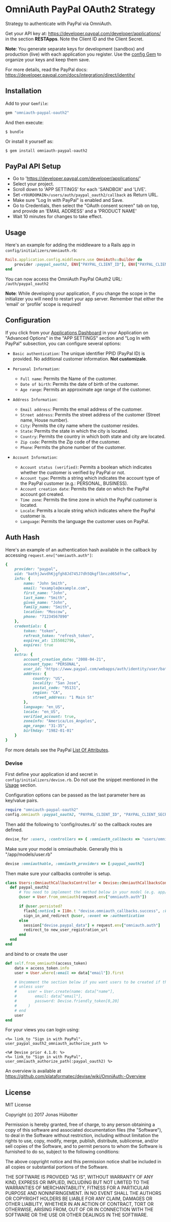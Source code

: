 # OmniAuth PayPal OAuth2 Strategy

Strategy to authenticate with PayPal via OmniAuth.

Get your API key at: https://developer.paypal.com/developer/applications/ in the section **RESTApps**. Note the Client ID and the Client Secret.

**Note**: You generate separate keys for development (sandbox) and production (live) with each application you register.
Use the [config Gem](https://rubygems.org/gems/config) to organize your keys and keep them save.

For more details, read the PayPal docs: https://developer.paypal.com/docs/integration/direct/identity/


## Installation

Add to your `Gemfile`:

```ruby
gem "omniauth-paypal-oauth2"
```

And then execute:

    $ bundle

Or install it yourself as:

    $ gem install omniauth-paypal-oauth2


## PayPal API Setup

* Go to 'https://developer.paypal.com/developer/applications/'
* Select your project.
* Scroll down to 'APP SETTINGS' for each 'SANDBOX' and 'LIVE'.
* Set `<YOURDOMAIN>/users/auth/paypal_oauth2/callback` as Return URL.
* Make sure "Log In with PayPal" is enabled and Save.
* Go to Credentials, then select the "OAuth consent screen" tab on top, and provide an 'EMAIL ADDRESS' and a 'PRODUCT NAME'
* Wait 10 minutes for changes to take effect.


## Usage

Here's an example for adding the middleware to a Rails app in `config/initializers/omniauth.rb`:

```ruby
Rails.application.config.middleware.use OmniAuth::Builder do
    provider :paypal_oauth2, ENV["PAYPAL_CLIENT_ID"], ENV["PAYPAL_CLIENT_SECRET"], :strategy_class => OmniAuth::Strategies::PayPalOauth2
end
```

You can now access the OmniAuth PayPal OAuth2 URL: `/auth/paypal_oauth2`

**Note**: While developing your application, if you change the scope in the initializer you will need to restart your app server. Remember that either the 'email' or 'profile' scope is required!


## Configuration

If you click from your [Applications Dashboard](https://developer.paypal.com/developer/applications/) in your Application on "Advanced Options" in the "APP SETTINGS" section and "Log In with PayPal" subsection, you can configure several options:

* `Basic authentication`: The unique identifier PPID (PayPal ID) is provided. No additional customer information. **Not customizale**.

* `Personal Information`:
    * `Full name`: Permits the Name of the customer.
    * `Date of birth`: Permits the date of birth of the customer.
    * `Age range`: Permits an approximate age range of the customer.

* `Address Information`:
    * `Email address`: Permits the email address of the customer.
    * `Street address`: Permits the street address of the customer (Street name, House number).
    * `City`: Permits the city name where the customer resides.
    * `State`: Permits the state in which the city is located.
    * `Country`: Permits the country in which both state and city are located.
    * `Zip code`: Permits the Zip code of the customer.
    * `Phone`: Permits the phone number of the customer.

* `Account Information`:
    * `Account status (verified)`: Permits a boolean which indicates whether the customer is verified by PayPal or not.
    * `Account type`: Permits a string which indicates the account type of the PayPal customer (e.g.: PERSONAL, BUSINESS).
    * `Account creation date`: Permits the date on which the PayPal account got created.
    * `Time zone`: Permits the time zone in which the PayPal customer is located.
    * `Locale`: Permits a locale string which indicates where the PayPal customer is.
    * `Language`: Permits the language the customer uses on PayPal.


## Auth Hash

Here's an example of an authentication hash available in the callback by accessing `request.env["omniauth.auth"]`:

```ruby
{
    provider: "paypal",
    uid: "bathjJwvdhKjgfgh8Jd745J7dh5Qkgflbnczd65dfnw",
    info: {
        name: "John Smith",
        email: "example@example.com",
        first_name: "John",
        last_name: "Smith",
        given_name: "John",
        family_name: "Smith",
        location: "Moscow",
        phone: "71234567890"
    },
    credentials: {
        token: "token",
        refresh_token: "refresh_token",
        expires_at: 1355082790,
        expires: true
    },
    extra: {
        account_creation_date: "2008-04-21",
        account_type: "PERSONAL",
        user_id: "https://www.paypal.com/webapps/auth/identity/user/bathjJwvdhKjgfgh8Jd745J7dh5Qkgflbnczd65dfnw",
        address: {
            country: "US",
            locality: "San Jose",
            postal_code: "95131",
            region: "CA",
            street_address: "1 Main St"
        },
        language: "en_US",
        locale: "en_US",
        verified_account: true,
        zoneinfo: "America/Los_Angeles",
        age_range: "31-35",
        birthday: "1982-01-01"
    }
}
```

For more details see the PayPal [List Of Attributes](https://developer.paypal.com/webapps/developer/docs/integration/direct/log-in-with-paypal/detailed/#attributes).


### Devise

First define your application id and secret in `config/initializers/devise.rb`. Do not use the snippet mentioned in the [Usage](https://github.com/jonhue/omniauth-paypal-oauth2#usage) section.

Configuration options can be passed as the last parameter here as key/value pairs.

```ruby
require "omniauth-paypal-oauth2"
config.omniauth :paypal_oauth2, "PAYPAL_CLIENT_ID", "PAYPAL_CLIENT_SECRET", :strategy_class => OmniAuth::Strategies::PayPalOauth2, { }
```

Then add the following to 'config/routes.rb' so the callback routes are defined.

```ruby
devise_for :users, :controllers => { :omniauth_callbacks => "users/omniauth_callbacks" }
```

Make sure your model is omniauthable. Generally this is "/app/models/user.rb"

```ruby
devise :omniauthable, :omniauth_providers => [:paypal_oauth2]
```

Then make sure your callbacks controller is setup.

```ruby
class Users::OmniauthCallbacksController < Devise::OmniauthCallbacksController
  def paypal_oauth2
      # You need to implement the method below in your model (e.g. app/models/user.rb)
      @user = User.from_omniauth(request.env["omniauth.auth"])

      if @user.persisted?
        flash[:notice] = I18n.t "devise.omniauth_callbacks.success", :kind => "PayPal"
        sign_in_and_redirect @user, :event => :authentication
      else
        session["devise.paypal_data"] = request.env["omniauth.auth"]
        redirect_to new_user_registration_url
      end
  end
end
```

and bind to or create the user

```ruby
def self.from_omniauth(access_token)
    data = access_token.info
    user = User.where(:email => data["email"]).first

    # Uncomment the section below if you want users to be created if they don't exist
    # unless user
    #     user = User.create(name: data["name"],
    #        email: data["email"],
    #        password: Devise.friendly_token[0,20]
    #     )
    # end
    user
end
```

For your views you can login using:

```erb
<%= link_to "Sign in with PayPal", user_paypal_oauth2_omniauth_authorize_path %>

<%# Devise prior 4.1.0: %>
<%= link_to "Sign in with PayPal", user_omniauth_authorize_path(:paypal_oauth2) %>
```

An overview is available at https://github.com/plataformatec/devise/wiki/OmniAuth:-Overview


## License

MIT License

Copyright (c) 2017 Jonas Hübotter

Permission is hereby granted, free of charge, to any person obtaining a copy
of this software and associated documentation files (the "Software"), to deal
in the Software without restriction, including without limitation the rights
to use, copy, modify, merge, publish, distribute, sublicense, and/or sell
copies of the Software, and to permit persons to whom the Software is
furnished to do so, subject to the following conditions:

The above copyright notice and this permission notice shall be included in all
copies or substantial portions of the Software.

THE SOFTWARE IS PROVIDED "AS IS", WITHOUT WARRANTY OF ANY KIND, EXPRESS OR
IMPLIED, INCLUDING BUT NOT LIMITED TO THE WARRANTIES OF MERCHANTABILITY,
FITNESS FOR A PARTICULAR PURPOSE AND NONINFRINGEMENT. IN NO EVENT SHALL THE
AUTHORS OR COPYRIGHT HOLDERS BE LIABLE FOR ANY CLAIM, DAMAGES OR OTHER
LIABILITY, WHETHER IN AN ACTION OF CONTRACT, TORT OR OTHERWISE, ARISING FROM,
OUT OF OR IN CONNECTION WITH THE SOFTWARE OR THE USE OR OTHER DEALINGS IN THE
SOFTWARE.
